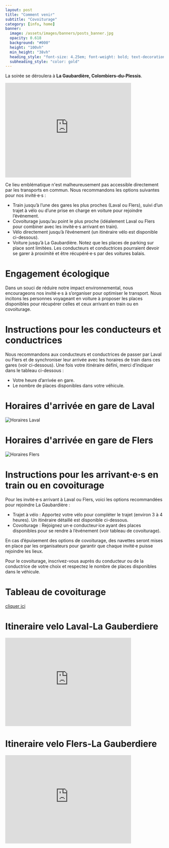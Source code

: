 ```yaml
---
layout: post
title: "Comment venir"
subtitle: "Covoiturage"
category: [info, home]
banner:
  image: /assets/images/banners/posts_banner.jpg
  opacity: 0.618
  background: "#000"
  height: "100vh"
  min_height: "38vh"
  heading_style: "font-size: 4.25em; font-weight: bold; text-decoration: underline"
  subheading_style: "color: gold"
---
```


La soirée se déroulera à **La Gaubardière, Colombiers-du-Plessis**.
<iframe src="https://www.google.com/maps/embed?pb=!1m18!1m12!1m3!1d6679.22852703973!2d-0.8415384215830052!3d48.39434539120172!2m3!1f0!2f0!3f0!3m2!1i1024!2i768!4f13.1!3m3!1m2!1s0x48090d4cc679a421%3A0xf2a86a3b8cfa2660!2sLa%20Gauberdi%C3%A8re%2C%2053120%20Colombiers-du-Plessis!5e1!3m2!1sfr!2sfr!4v1736095445962!5m2!1sfr!2sfr" width="400" height="300" style="border:0;" allowfullscreen="" loading="lazy" referrerpolicy="no-referrer-when-downgrade"></iframe>

Ce lieu emblématique n'est malheureusement pas accessible directement par les transports en commun. Nous recommandons les options suivantes pour nos invité·e·s :
- Train jusqu’à l’une des gares les plus proches (Laval ou Flers), suivi d’un trajet à vélo ou d’une prise en charge en voiture pour rejoindre l’événement.
- Covoiturage jusqu’au point le plus proche (idéalement Laval ou Flers pour combiner avec les invité·e·s arrivant en train).
- Vélo directement jusqu’à l’événement (un itinéraire vélo est disponible ci-dessous).
- Voiture jusqu’à La Gaubardière. Notez que les places de parking sur place sont limitées. Les conducteurs et conductrices pourraient devoir se garer à proximité et être récupéré·e·s par des voitures balais.

# Engagement écologique

Dans un souci de réduire notre impact environnemental, nous encourageons nos invité·e·s à s’organiser pour optimiser le transport. Nous incitons les personnes voyageant en voiture à proposer les places disponibles pour récupérer celles et ceux arrivant en train ou en covoiturage.

# Instructions pour les conducteurs et conductrices

Nous recommandons aux conducteurs et conductrices de passer par Laval ou Flers et de synchroniser leur arrivée avec les horaires de train dans ces gares (voir ci-dessous). Une fois votre itinéraire défini, merci d’indiquer dans le tableau ci-dessous :

- Votre heure d’arrivée en gare.
- Le nombre de places disponibles dans votre véhicule.

# Horaires d'arrivée en gare de Laval
<img src="{{site.baseurl | prepend: site.url}}assets/images/transport/HeuresLaval.JPG" alt="Horaires Laval" style="width: auto; height: auto;" />

# Horaires d'arrivée en gare de Flers
<img src="{{site.baseurl | prepend: site.url}}assets/images/transport/HeuresFlers.JPG" alt="Horaires Flers" style="width: auto; height: auto;" />

# Instructions pour les arrivant·e·s en train ou en covoiturage

Pour les invité·e·s arrivant à Laval ou Flers, voici les options recommandées pour rejoindre La Gaubardière :
- Trajet à vélo : Apportez votre vélo pour compléter le trajet (environ 3 à 4 heures). Un itinéraire détaillé est disponible ci-dessous.
- Covoiturage : Rejoignez un·e conducteur·ice ayant des places disponibles pour se rendre à l’événement (voir tableau de covoiturage).

En cas d’épuisement des options de covoiturage, des navettes seront mises en place par les organisateurs pour garantir que chaque invité·e puisse rejoindre les lieux.

Pour le covoiturage, inscrivez-vous auprès du conducteur ou de la conductrice de votre choix et respectez le nombre de places disponibles dans le véhicule.

# Tableau de covoiturage

[cliquer ici](https://docs.google.com/spreadsheets/d/1aUJ1ZtuVQMFsRd-tPkUsFhuKHjbfZ6IALi0hF30_AK0/edit?usp=sharing)

# Itineraire velo Laval-La Gauberdiere
<iframe style="border:none" src="https://en.frame.mapy.cz/s/luperopema" width="400" height="280" frameborder="0"></iframe>

# Itineraire velo Flers-La Gauberdiere
<iframe style="border:none" src="https://en.frame.mapy.cz/s/ganobufuhe" width="400" height="280" frameborder="0"></iframe>
